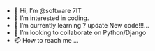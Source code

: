 - 👋 Hi, I’m @software 7IT
- 👀 I’m interested in coding.
- 🌱 I’m currently learning ? update New code!!!...
- 💞️ I’m looking to collaborate on Python/Django
- 📫 How to reach me ...

<!---
soft7it/soft7it is a ✨ special ✨ repository because its `README.md` (this file) appears on your GitHub profile.
You can click the Preview link to take a look at your changes.
--->

